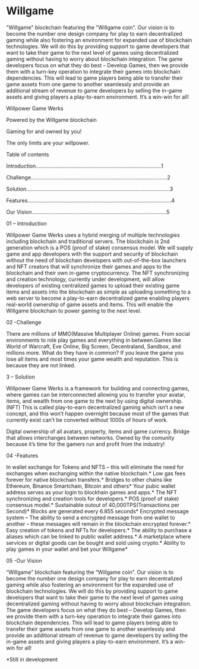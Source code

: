 # Willgame


"Willgame" blockchain featuring the "Willgame coin". Our vision is to become the number one design company for play to earn decentralized gaming while also fostering an environment for expanded use of blockchain technologies. We will do this by providing support to game developers that want to take their game to the next level of games using decentralized gaming without having to worry about blockchain integration. The game developers focus on what they do best – Develop Games, then we provide them with a turn-key operation to integrate their games into blockchain dependencies. This will lead to game players being able to transfer their game assets from one game to another seamlessly and provide an additional stream of revenue to game developers by selling the in-game assets and giving players a play-to-earn environment. It’s a win-win for all!



Willpower Game Werks

Powered by the Willgame blockchain

Gaming for and owned by you!

The only limits are your willpower.

Table of contents

Introduction…………………………………………………………………………1

Challenge……………………………………………………………………………….2

Solution……………………………………………………………………………………3

Features……………………………………………………………………………………4

Our Vision………………………………………………………………………………5

01 – Introduction

Willpower Game Werks uses a hybrid merging of multiple technologies including blockchain and traditional servers. The blockchain is 2nd generation which is a POS (proof of stake) consensus model. We will supply game and app developers with the support and security of blockchain without the need of blockchain developers with out-of-the-box launchers and NFT creators that will synchronize their games and apps to the blockchain and their own in-game cryptocurrency. The NFT synchronizing and creation technology, currently under development, will allow developers of existing centralized games to upload their existing game items and assets into the blockchain as simple as uploading something to a web server to become a play-to-earn decentralized game enabling players real-world ownership of game assets and items. This will enable the Willgame blockchain to power gaming to the next level.

02 -Challenge

There are millions of MMO(Massive Multiplayer Online) games. From social environments to role play games and everything in between.Games like World of Warcraft, Eve Online, Big Screen, Decentraland, Sandbox, and millions more. What do they have in common? If you leave the game you lose all items and most times your game wealth and reputation. This is because they are not linked.


3 – Solution

Willpower Game Werks is a framework for building and connecting games, where games can be interconnected allowing you to transfer your avatar, items, and wealth from one game to the next by using digital ownership. (NFT) This is called play-to-earn decentralized gaming which isn’t a new concept, and this won’t happen overnight because most of the games that currently exist can’t be converted without 1000s of hours of work.

Digital ownership of all avatars, property, items and game currency.
Bridge that allows interchanges between networks.
Owned by the comunity because it’s time for the gamers run and profit from the industry!

04 -Features

In wallet exchange for Tokens and NFTS – this will eliminate the need for exchanges when exchanging within the native blockchain.*
Low gas fees forever for native blockchain transfers.*
Bridges to other chains like Ethereum, Binance Smartchain, Bitcoin and others*
Your pubic wallet address serves as your login to blockhain games and apps.*
The NFT synchronizing and creation tools for developers.*
POS (proof of stake) consensus model.*
Sustainable  outout of 40,000TPS(Transactions per Second)*
Blocks are generated every 6.855 seconds*
Encrypted message system – The ability to send a encrypted message from one wallet to another – these messages will remain in the blockchain encrypted forever.*
Easy creation of tokens and NFTs for developers.*
The ability to purchase a aliases which can be linked to public wallet address.*
A marketplace where services or digital goods can be bought and sold using crypto.*
Ability to play games in your wallet and bet your Willgame*

05 -Our Vision

“Willgame” blockchain featuring the “Willgame coin”. Our vision is to become the number one design company for play to earn decentralized gaming while also fostering an environment for the expanded use of blockchain technologies. We will do this by providing support to game developers that want to take their game to the next level of games using decentralized gaming without having to worry about blockchain integration. The game developers focus on what they do best – Develop Games, then we provide them with a turn-key operation to integrate their games into blockchain dependencies. This will lead to game players being able to transfer their game assets from one game to another seamlessly and provide an additional stream of revenue to game developers by selling the in-game assets and giving players a play-to-earn environment. It’s a win-win for all!

*Still in development
